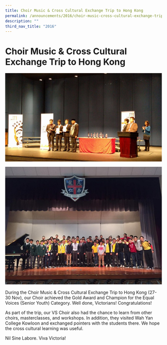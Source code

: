 ```yaml
---
title: Choir Music & Cross Cultural Exchange Trip to Hong Kong
permalink: /announcements/2016/choir-music-cross-cultural-exchange-trip-to-hong-kong/
description: ""
third_nav_title: "2016"
---
```

# **Choir Music & Cross Cultural Exchange Trip to Hong Kong**


![](/images/03-Choir-3.jpg)

![](/images/05-Choir-2.jpg)


During the Choir Music & Cross Cultural Exchange Trip to Hong Kong (27-30 Nov), our Choir achieved the Gold Award and Champion for the Equal Voices (Senior Youth) Category. Well done, Victorians! Congratulations!

As part of the trip, our VS Choir also had the chance to learn from other choirs, masterclasses, and workshops. In addition, they visited Wah Yan College Kowloon and exchanged pointers with the students there. We hope the cross cultural learning was useful.

Nil Sine Labore. Viva Victoria!
